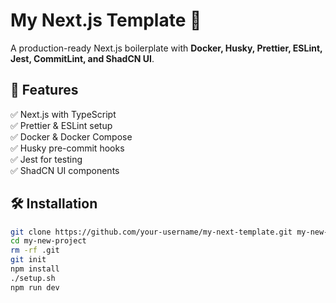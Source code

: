 # My Next.js Template 🚀

A production-ready Next.js boilerplate with **Docker, Husky, Prettier, ESLint, Jest, CommitLint, and ShadCN UI**.

## 🚀 Features

✅ Next.js with TypeScript  
✅ Prettier & ESLint setup  
✅ Docker & Docker Compose  
✅ Husky pre-commit hooks  
✅ Jest for testing  
✅ ShadCN UI components

## 🛠️ Installation

```sh
git clone https://github.com/your-username/my-next-template.git my-new-project
cd my-new-project
rm -rf .git
git init
npm install
./setup.sh
npm run dev
```
